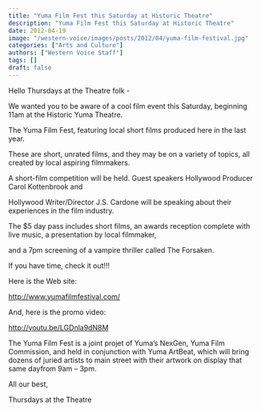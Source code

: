 ```yaml
---
title: "Yuma Film Fest this Saturday at Historic Theatre"
description: "Yuma Film Fest this Saturday at Historic Theatre"
date: 2012-04-19
image: "/western-voice/images/posts/2012/04/yuma-film-festival.jpg"
categories: ["Arts and Culture"]
authors: ["Western Voice Staff"]
tags: []
draft: false
---
```

Hello Thursdays at the Theatre folk -

We wanted you to be aware of a cool film event this Saturday, beginning 11am at the Historic Yuma Theatre.

The Yuma Film Fest, featuring local short films produced here in the last year.

These are short, unrated films, and they may be on a variety of topics, all created by local aspiring filmmakers.

A short-film competition will be held. Guest speakers Hollywood Producer Carol Kottenbrook and

Hollywood Writer/Director J.S. Cardone will be speaking about their experiences in the film industry.

The $5 day pass includes short films, an awards reception complete with live music, a presentation by local filmmaker,

and a 7pm screening of a vampire thriller called The Forsaken.

If you have time, check it out!!!

Here is the Web site:

http://www.yumafilmfestival.com/

And, here is the promo video:

http://youtu.be/LGDnla9dN8M

The Yuma Film Fest is a joint projet of Yuma’s NexGen, Yuma Film Commission, and held in conjunction with Yuma ArtBeat, which will bring dozens of juried artists to main street with their artwork on display that same dayfrom 9am – 3pm.

All our best,

Thursdays at the Theatre
